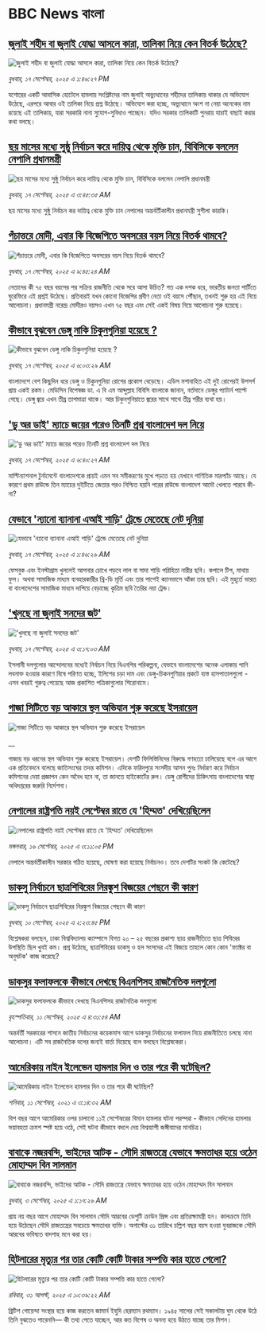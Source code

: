# BBC News বাংলা## [জুলাই শহীদ বা জুলাই যোদ্ধা আসলে কারা, তালিকা নিয়ে কেন বিতর্ক উঠেছে?](https://www.bbc.com/bengali/articles/c3rv9n1x0vpo?at_medium=RSS&at_campaign=rss?at_campaign=githubrss)![জুলাই শহীদ বা জুলাই যোদ্ধা আসলে কারা, তালিকা নিয়ে কেন বিতর্ক উঠেছে?](https://ichef.bbci.co.uk/ace/ws/240/cpsprodpb/b0b6/live/da4a8260-93c2-11f0-856b-d5e7e104d2d4.jpg)_বুধবার, ১৭ সেপ্টেম্বর, ২০২৫ এ ১:৪৬:২৭ PM_যশোরের একটি  আবাসিক হোটেলে হামলায় সংশ্লিষ্টদের নাম জুলাই অভ্যুত্থানের শহীদের তালিকায় থাকার যে অভিযোগ উঠেছে, এরপরে আবার ওই তালিকা নিয়ে প্রশ্ন উঠেছে। অভিযোগ করা হচ্ছে, অভ্যুত্থানে অংশ না নেয়া অনেকের নাম রয়েছে এই তালিকায়, যারা সরকারি নানা সুযোগ-সুবিধাও পাচ্ছেন। যদিও সরকার তালিকাটি পুনরায় যাচাই বাছাই করার কথা বলছে।## [ছয় মাসের মধ্যে সুষ্ঠু নির্বাচন করে  দায়িত্ব থেকে মুক্তি চান, বিবিসিকে বললেন নেপালি প্রধানমন্ত্রী](https://www.bbc.com/bengali/articles/c89dp4d220vo?at_medium=RSS&at_campaign=rss?at_campaign=githubrss)![ছয় মাসের মধ্যে সুষ্ঠু নির্বাচন করে  দায়িত্ব থেকে মুক্তি চান, বিবিসিকে বললেন নেপালি প্রধানমন্ত্রী](https://ichef.bbci.co.uk/ace/ws/240/cpsprodpb/e046/live/b61f2c60-936d-11f0-a854-db1b3d3fde11.jpg)_বুধবার, ১৭ সেপ্টেম্বর, ২০২৫ এ ৩:৪৫:৩৫ AM_ছয় মাসের মধ্যে সুষ্ঠু নির্বাচন কর দায়িত্ব থেকে মুক্তি চান নেপালের অন্তর্বর্তীকালীন প্রধানমন্ত্রী সুশীলা কারকি।## [পঁচাত্তরে মোদী, এবার কি বিজেপিতে অবসরের বয়স নিয়ে বিতর্ক থামবে?](https://www.bbc.com/bengali/articles/c20ernrl8djo?at_medium=RSS&at_campaign=rss?at_campaign=githubrss)![পঁচাত্তরে মোদী, এবার কি বিজেপিতে অবসরের বয়স নিয়ে বিতর্ক থামবে?](https://ichef.bbci.co.uk/ace/ws/240/cpsprodpb/4248/live/2339c5f0-939e-11f0-84c8-99de564f0440.jpg)_বুধবার, ১৭ সেপ্টেম্বর, ২০২৫ এ ৯:৪৫:২৪ AM_নেতাদের কী ৭৫ বছর বয়সের পর সক্রিয় রাজনীতি থেকে সরে আসা উচিত? গত এক দশক ধরে, ভারতীয় জনতা পার্টিতে ঘুরেফিরে এই প্রশ্নই উঠেছে। প্রতিবারই যখন কোনো বিজেপির প্রবীণ নেতা ওই বয়সে পৌঁছান, তখনই শুরু হয় এই নিয়ে আলোচনা। প্রধানমন্ত্রী নরেন্দ্র মোদীরও বয়সও এখন ৭৫ বছর এবং সেই একই বিষয় নিয়ে আলোচনা শুরু হয়েছে।## [কীভাবে বুঝবেন ডেঙ্গু নাকি চিকুনগুনিয়া হয়েছে ?](https://www.bbc.com/bengali/articles/cwynvwgxv77o?at_medium=RSS&at_campaign=rss?at_campaign=githubrss)![কীভাবে বুঝবেন ডেঙ্গু নাকি চিকুনগুনিয়া হয়েছে ?](https://ichef.bbci.co.uk/ace/ws/240/cpsprodpb/1351/live/7e4cce80-938d-11f0-9cf6-cbf3e73ce2b9.jpg)_বুধবার, ১৭ সেপ্টেম্বর, ২০২৫ এ ৬:০৩:২৯ AM_বাংলাদেশে বেশ কিছুদিন ধরে ডেঙ্গু ও চিকুনগুনিয়া রোগের প্রকোপ বেড়েছে। এডিস মশাবাহিত এই দুই রোগেরই উপসর্গ প্রায় একই রকম। মেডিসিন বিশেষজ্ঞ ডা. এ বি এম আব্দুল্লাহ বিবিসি বাংলাকে জানান, বর্তমানে ডেঙ্গুর প্যাটার্ন পাল্টে গেছে। ডেঙ্গু জ্বরে এখন তীব্র তাপমাত্রা থাকে। আর চিকুনগুনিয়াতে জ্বরের সাথে সাথে তীব্র শরীর ব্যথা হয়।## ['ডু অর ডাই' ম্যাচে জয়ের পরেও তিনটি প্রশ্ন বাংলাদেশ দল নিয়ে](https://www.bbc.com/bengali/articles/cz9jkppdqdwo?at_medium=RSS&at_campaign=rss?at_campaign=githubrss)!['ডু অর ডাই' ম্যাচে জয়ের পরেও তিনটি প্রশ্ন বাংলাদেশ দল নিয়ে](https://ichef.bbci.co.uk/ace/ws/240/cpsprodpb/293f/live/618c35b0-9379-11f0-8d9e-b3575c60a840.jpg)_বুধবার, ১৭ সেপ্টেম্বর, ২০২৫ এ ৬:৪০:২৭ AM_মাল্টিন্যাশনাল টুর্নামেন্টে বাংলাদেশকে প্রায়ই এমন সব সমীকরণের মুখে পড়তে হয় যেখানে গাণিতিক মারপ্যাঁচ আছে। যে কারণে প্রথম রাউন্ডে তিন ম্যাচের দুইটিতে জেতার পরও নিশ্চিত হয়নি পরের রাউন্ডে বাংলাদেশ আদৗে খেলতে পারবে কী-না?## [যেভাবে 'ন্যানো ব্যানানা এআই শাড়ি' ট্রেন্ডে মেতেছে নেট দুনিয়া](https://www.bbc.com/bengali/articles/czrp807kvrmo?at_medium=RSS&at_campaign=rss?at_campaign=githubrss)![যেভাবে 'ন্যানো ব্যানানা এআই শাড়ি' ট্রেন্ডে মেতেছে নেট দুনিয়া](https://ichef.bbci.co.uk/ace/ws/240/cpsprodpb/5388/live/bbf7e6b0-92e4-11f0-84c8-99de564f0440.jpg)_বুধবার, ১৭ সেপ্টেম্বর, ২০২৫ এ ১:৪৬:২৬ AM_ফেসবুক এবং ইনস্টাগ্রাম খুললেই আপনার চোখে পড়বে লাল বা সাদা শাড়ি পরিহিতা নারীর ছবি। কপালে টিপ, মাথায় ফুল। অথবা সামাজিক মাধ্যম ব্যবহারকারীর থ্রি-ডি মূর্তি এবং তার পাশেই ক্যানভাসে আঁকা তার ছবি। এই মুহূর্তে ভারত বা বাংলাদেশের সামাজিক মাধ্যম দাপিয়ে বেড়াচ্ছে কৃত্রিম ছবি তৈরির নয়া ট্রেন্ড।## ['খুলছে না জুলাই সনদের জট'](https://www.bbc.com/bengali/articles/c1ed0pjnle6o?at_medium=RSS&at_campaign=rss?at_campaign=githubrss)!['খুলছে না জুলাই সনদের জট'](https://ichef.bbci.co.uk/ace/ws/240/cpsprodpb/7ebc/live/97d6d590-936e-11f0-b391-6936825093bd.jpg)_বুধবার, ১৭ সেপ্টেম্বর, ২০২৫ এ ৩:১৭:০৩ AM_ইসলামী দলগুলোর আন্দোলনের মধ্যেই নির্বাচন নিয়ে বিএনপির পরিকল্পনা, যেভাবে বাংলাদেশের অনেক এলাকায় পানি লবনাক্ত হওয়ার কারণে বিষে পরিণত হচ্ছে, ইলিশের চড়া দাম এবং ডেঙ্গু-চিকনগুণিয়ার প্রকটে ব্যস্ত হাসপাতালগুলো - এসব খবরই গুরুত্ব পেয়েছে আজ প্রকাশিত পত্রিকাগুলোর শিরোনামে।## [গাজা সিটিতে বড় আকারে স্থল অভিযান শুরু করেছে ইসরায়েল](https://www.bbc.co.uk/bengali/live/c05970v5256t?at_medium=RSS&at_campaign=rss?at_campaign=githubrss)![গাজা সিটিতে বড় আকারে স্থল অভিযান শুরু করেছে ইসরায়েল](https://ichef.bbci.co.uk/ace/standard/240/cpsprodpb/3779/live/f35a5e60-9309-11f0-84c8-99de564f0440.jpg)__গাজায় বড় ধরনের স্থল অভিযান শুরু করেছে ইসরায়েল। দেশটি ফিলিস্তিনিদের বিরুদ্ধে গণহত্যা চালিয়েছে বলে এর আগে এক প্রতিবেদনে বলেছে জাতিসংঘের তদন্ত কমিশন। এদিকে ফরিদপুরে সংসদীয় আসন পুনঃ নির্ধারণ করে নির্বাচন কমিশনের দেয়া প্রজ্ঞাপন কেন অবৈধ হবে না, তা জানতে হাইকোর্টের রুল। ডেঙ্গু রোগীদের চিকিৎসায় বাংলাদেশের স্বাস্থ্য অধিদপ্তরের জরুরি নির্দেশনা।## [নেপালের রাষ্ট্রপতি নয়ই সেপ্টেম্বর রাতে যে 'হিম্মত' দেখিয়েছিলেন](https://www.bbc.com/bengali/articles/c3e75xv9eypo?at_medium=RSS&at_campaign=rss?at_campaign=githubrss)![নেপালের রাষ্ট্রপতি নয়ই সেপ্টেম্বর রাতে যে 'হিম্মত' দেখিয়েছিলেন](https://ichef.bbci.co.uk/ace/ws/240/cpsprodpb/4564/live/67726e70-92f9-11f0-84c8-99de564f0440.jpg)_মঙ্গলবার, ১৬ সেপ্টেম্বর, ২০২৫ এ ৩:১১:০৫ PM_নেপালে অন্তর্বর্তীকালীন সরকার গঠিত হয়েছে, ঘোষণা করা হয়েছে নির্বাচনও। তবে দেশটির সংকট কি কেটেছে?## [ডাকসু নির্বাচনে ছাত্রশিবিরের নিরঙ্কুশ বিজয়ের পেছনে কী কারণ](https://www.bbc.com/bengali/articles/cvgvemy3dk2o?at_medium=RSS&at_campaign=rss?at_campaign=githubrss)![ডাকসু নির্বাচনে ছাত্রশিবিরের নিরঙ্কুশ বিজয়ের পেছনে কী কারণ](https://ichef.bbci.co.uk/ace/ws/240/cpsprodpb/33bf/live/0c9c2420-8e51-11f0-b199-41ee52afc86b.jpg)_বুধবার, ১০ সেপ্টেম্বর, ২০২৫ এ ২:২৩:৪৫ PM_বিশ্লেষকরা বলছেন, ঢাকা বিশ্ববিদ্যালয় ক্যাম্পাসে বিগত ২০ – ২৫ বছরের প্রকাশ্য ছাত্র রাজনীতিতে ছাত্র শিবিরের উপস্থিতি ছিল খুবই কম। প্রশ্ন উঠেছে, ছাত্রশিবিরের ডাকসু ও হল সংসদের এই বিজয়ে তাহলে কোন কোন 'ফ্যাক্টর বা অনুঘটক' কাজ করেছে?## [ডাকসুর ফলাফলকে কীভাবে দেখছে বিএনপিসহ রাজনৈতিক দলগুলো](https://www.bbc.com/bengali/articles/c3rvw8rq0dzo?at_medium=RSS&at_campaign=rss?at_campaign=githubrss)![ডাকসুর ফলাফলকে কীভাবে দেখছে বিএনপিসহ রাজনৈতিক দলগুলো](https://ichef.bbci.co.uk/ace/ws/240/cpsprodpb/a5ef/live/3e1521d0-8ec1-11f0-8f12-7303442ee564.jpg)_বৃহস্পতিবার, ১১ সেপ্টেম্বর, ২০২৫ এ ৪:৩১:৫৪ AM_অন্তর্বর্তী সরকারের শাসনে জাতীয় নির্বাচনের কয়েকমাস আগে ডাকসুর নির্বাচনের ফলাফল নিয়ে রাজনীতিতে চলছে নানা আলোচনা। এটি সব রাজনৈতিক দলের জন্যই বার্তা দিয়েছে বলে বলছেন বিশ্লেষকেরা।## [আমেরিকায় নাইন ইলেভেন হামলার দিন ও তার পরে কী ঘটেছিল?](https://www.bbc.com/bengali/news-58102468?at_medium=RSS&at_campaign=rss?at_campaign=githubrss)![আমেরিকায় নাইন ইলেভেন হামলার দিন ও তার পরে কী ঘটেছিল?](https://ichef.bbci.co.uk/ace/standard/240/cpsprodpb/2FDA/production/_119705221_twintowers.jpg)_শনিবার, ১১ সেপ্টেম্বর, ২০২১ এ ৩:১৪:৩২ AM_বিশ বছর আগে আমেরিকার ওপর চালানো ১১ই সেপ্টেম্বরের বিমান হামলার ঘটনা পরম্পরা - কীভাবে সেদিনের হামলার ভয়াবহতা ক্রমশ স্পষ্ট হয়ে ওঠে, সেই ঘটনা কীভাবে বদলে দেয় বিশ্বব্যাপী জঙ্গীবাদের মানচিত্র।## [বাবাকে নজরবন্দি, ভাইদের আটক - সৌদি রাজতন্ত্রে যেভাবে ক্ষমতাধর হয়ে ওঠেন মোহাম্মদ বিন সালমান](https://www.bbc.com/bengali/articles/c1mpmx9dvrgo?at_medium=RSS&at_campaign=rss?at_campaign=githubrss)![বাবাকে নজরবন্দি, ভাইদের আটক - সৌদি রাজতন্ত্রে যেভাবে ক্ষমতাধর হয়ে ওঠেন মোহাম্মদ বিন সালমান](https://ichef.bbci.co.uk/ace/ws/240/cpsprodpb/8900/live/9e7b92f0-87e3-11f0-84c8-99de564f0440.jpg)_বুধবার, ৩ সেপ্টেম্বর, ২০২৫ এ ১:১৭:২৬ AM_প্রায় নয় বছর আগে মোহাম্মদ বিন সালমান সৌদি আরবের ডেপুটি ক্রাউন প্রিন্স এবং প্রতিরক্ষামন্ত্রী হন। কালক্রমে তিনি হয়ে উঠেছেন সৌদি রাজতন্ত্রের সবচেয়ে ক্ষমতাধর ব্যক্তি। অগাস্টের ৩১ তারিখে চল্লিশ বছর বয়স হওয়া যুবরাজকে সৌদি আরবের ভবিষ্যত বাদশাহ মনে করা হয়।## [হিটলারের মৃত্যুর পর তার কোটি কোটি টাকার সম্পত্তি কার হাতে গেলো?](https://www.bbc.com/bengali/articles/c15lj45vwlwo?at_medium=RSS&at_campaign=rss?at_campaign=githubrss)![হিটলারের মৃত্যুর পর তার কোটি কোটি টাকার সম্পত্তি কার হাতে গেলো?](https://ichef.bbci.co.uk/ace/ws/240/cpsprodpb/af67/live/b78d09b0-84c6-11f0-84c8-99de564f0440.jpg)_রবিবার, ৩১ আগস্ট, ২০২৫ এ ১০:৩৯:২২ AM_ব্রিটিশ গোয়েন্দা সংস্থার হয়ে কাজ করতেন জামার্ন ইহুদি হেরম্যান রথম্যান। ১৯৪৫ সালের সেই সকালটায় ঘুম থেকে উঠে তিনি বুঝতেও পারেননি–– কী তথ্য পেতে যাচ্ছেন, আর কত বিশেষ ও অনন্য হয়ে উঠতে যাচ্ছে তার মিশন।